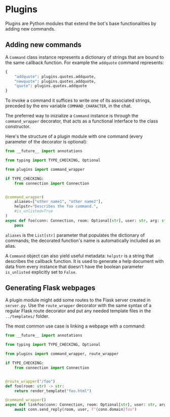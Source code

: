 # Plugins

Plugins are Python modules that extend the bot's base functionalities by adding new commands.

## Adding new commands

A `Command` class instance represents a dictionary of strings that are bound to the same callback function.
For example the `addquote` command represents:

```python
{
    "addquote": plugins.quotes.addquote,
    "newquote": plugins.quotes.addquote,
    "quote": plugins.quotes.addquote
}
```

To invoke a command it suffices to write one of its associated strings, preceded by the env variable `COMMAND_CHARACTER`, in the chat.

The preferred way to inizialize a `Command` instance is through the `command_wrapper` decorator, that acts as a functional interface to the class constructor.

Here's the structure of a plugin module with one command (every parameter of the decorator is optional):

```python
from __future__ import annotations

from typing import TYPE_CHECKING, Optional

from plugins import command_wrapper

if TYPE_CHECKING:
    from connection import Connection


@command_wrapper(
    aliases=["other name1", "other name2"],
    helpstr="Describes the foo command.",
    #is_unlisted=True
)
async def foo(conn: Connection, room: Optional[str], user: str, arg: str) -> None:
    pass
```

`aliases` is the `List[str]` parameter that populates the dictionary of commands; the decorated function's name is automatically included as an alias.

A `Command` object can also yield useful metadata: `helpstr` is a string that describes the callback function. It is used to generate a help document with data from every instance that doesn't have the boolean parameter `is_unlisted` explicitly set to `False`.

## Generating Flask webpages
A plugin module might add some routes to the Flask server created in `server.py`. Use the `route_wrapper` decorator with the same syntax of a regular Flask route decorator and put any needed template files in the `../templates/` folder.

The most common use case is linking a webpage with a command:

```python
from __future__ import annotations

from typing import TYPE_CHECKING, Optional

from plugins import command_wrapper, route_wrapper

if TYPE_CHECKING:
    from connection import Connection


@route_wrapper("/foo")
def foo(room: str) -> str:
    return render_template("foo.html")

@command_wrapper()
async def linkfoo(conn: Connection, room: Optional[str], user: str, arg: str) -> None:
    await conn.send_reply(room, user, f"{conn.domain}foo")
```
